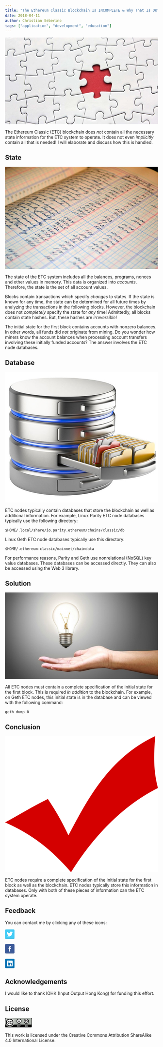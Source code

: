 ```yaml
---
title: "The Ethereum Classic Blockchain Is INCOMPLETE & Why That Is OK"
date: 2018-04-11
author: Christian Seberino
tags: ["application", "development", "education"]
---
```


![](./1TCmOW4bfexB2Ns21MBDDCw.jpeg)

The Ethereum Classic (ETC) blockchain does *not* contain all the necessary state
information for the ETC system to operate. It does not even *implicitly* contain
all that is needed! I will elaborate and discuss how this is handled.

## State

![](./1ZHk1y55a8LIXrBXyPQh6sw.jpeg)

The state of the ETC system includes all the balances, programs, nonces and
other values in memory. This data is organized into *accounts*. Therefore, the
state is the set of all account values.

Blocks contain transactions which specify *changes* to states. If the state is
known for any time, the state can be determined for all future times by
analyzing the transactions in the following blocks. However, the blockchain does
not *completely* specify the state for *any* time! Admittedly, all blocks
contain state hashes. But, these hashes are *irreversible*!

The initial state for the first block contains accounts with nonzero balances.
In other words, all funds did *not* originate from mining. Do you wonder how
miners know the account balances when processing account transfers involving
these initially funded accounts? The answer involves the ETC node databases.

## Database

![](./1doVsSfjjDVsy5Sy9M7m2Xg.jpeg)

ETC nodes typically contain databases that store the blockchain as well as
additional information. For example, Linux Parity ETC node databases typically
use the following directory:

    $HOME/.local/share/io.parity.ethereum/chains/classic/db

Linux Geth ETC node databases typically use this directory:

    $HOME/.ethereum-classic/mainnet/chaindata

For performance reasons, Parity and Geth use nonrelational (NoSQL) key value
databases. These databases can be accessed directly. They can also be accessed
using the Web 3 library.

## Solution

![](./1gGGUr4Xhyzo6Amcmzqc4ww.jpeg)

All ETC nodes must contain a complete specification of the initial state for the
first block. This is required *in addition* to the blockchain. For example, on
Geth ETC nodes, this initial state is in the database and can be viewed with the
following command:

    geth dump 0

## Conclusion

![](./1mfEpuxoLMi8OZwFXK7kYQw.png)

ETC nodes require a complete specification of the initial state for the first
block as well as the blockchain. ETC nodes typically store this information in
databases. Only with both of these pieces of information can the ETC system
operate.

## Feedback

You can contact me by clicking any of these icons:

![](./0eoFC6QOWZ--bCngK.png)

![](./0i3CwTFEKUnKYHMf0.png)

![](./0HQj6HSHxE7pkIBjk.png)

## Acknowledgements

I would like to thank IOHK (Input Output Hong Kong) for funding this effort.

## License

![](./0hocpUZXBcjzNJeQ2.png)

This work is licensed under the Creative Commons Attribution ShareAlike 4.0 International License.

